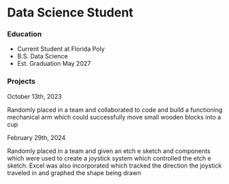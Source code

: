 # Data Science Student

### Education
- Current Student at Florida Poly
- B.S. Data Science
- Est. Graduation May 2027

### Projects
October 13th, 2023

 Randomly placed in a team and collaborated to code and build a functioning mechanical arm which could successfully
move small wooden blocks into a cup


February 29th, 2024

 Randomly placed in a team and given an etch e sketch and components which were used to create a joystick system 
which controlled the etch e sketch. Excel was also incorporated which tracked the direction the joystick traveled
in and graphed the shape being drawn
